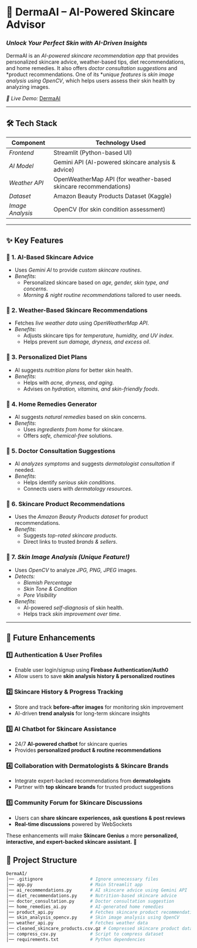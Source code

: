 # 🌿 DermaAI – AI-Powered Skincare Advisor  

### *Unlock Your Perfect Skin with AI-Driven Insights*  

DermaAI is an *AI-powered skincare recommendation app* that provides personalized skincare advice, weather-based tips, diet recommendations, and home remedies. It also offers *doctor consultation suggestions* and *product recommendations. One of its **unique features* is *skin image analysis using OpenCV*, which helps users assess their skin health by analyzing images.  

*🔗 Live Demo:* [DermaAI](https://derma-ai.streamlit.app/)  

---

## 🛠 Tech Stack  

| Component          | Technology Used                                  |
|--------------------|--------------------------------------------------|
| *Frontend*       | Streamlit (Python-based UI)                      |
| *AI Model*       | Gemini API (AI-powered skincare analysis & advice) |
| *Weather API*    | OpenWeatherMap API (for weather-based skincare recommendations) |
| *Dataset*        | Amazon Beauty Products Dataset (Kaggle)         |
| *Image Analysis* | OpenCV (for skin condition assessment)           |

---

## ✨ Key Features  

### 🔹 1. AI-Based Skincare Advice  
- Uses *Gemini AI* to provide *custom skincare routines*.  
- *Benefits*:  
  - Personalized skincare based on *age, gender, skin type, and concerns*.  
  - *Morning & night routine recommendations* tailored to user needs.  

### 🔹 2. Weather-Based Skincare Recommendations  
- Fetches *live weather data* using *OpenWeatherMap API*.  
- *Benefits*:  
  - Adjusts skincare tips for *temperature, humidity, and UV index*.  
  - Helps prevent *sun damage, dryness, and excess oil*.  

### 🔹 3. Personalized Diet Plans  
- AI suggests *nutrition plans* for better skin health.  
- *Benefits*:  
  - Helps with *acne, dryness, and aging*.  
  - Advises on *hydration, vitamins, and skin-friendly foods*.  

### 🔹 4. Home Remedies Generator  
- AI suggests *natural remedies* based on skin concerns.  
- *Benefits*:  
  - Uses *ingredients from home* for skincare.  
  - Offers *safe, chemical-free* solutions.  

### 🔹 5. Doctor Consultation Suggestions  
- AI *analyzes symptoms* and suggests *dermatologist consultation* if needed.  
- *Benefits*:  
  - Helps identify *serious skin conditions*.  
  - Connects users with *dermatology resources*.  

### 🔹 6. Skincare Product Recommendations  
- Uses the *Amazon Beauty Products dataset* for product recommendations.  
- *Benefits*:  
  - Suggests *top-rated skincare products*.  
  - Direct links to trusted *brands & sellers*.  

### 🔹 7. *Skin Image Analysis (Unique Feature!)*  
- Uses *OpenCV* to analyze *JPG, PNG, JPEG* images.  
- *Detects:*  
  - *Blemish Percentage*  
  - *Skin Tone & Condition*  
  - *Pore Visibility*  
- *Benefits*:  
  - AI-powered *self-diagnosis* of skin health.  
  - Helps track *skin improvement over time*.  

---

## 🚀 Future Enhancements

### 1️⃣ Authentication & User Profiles  
- Enable user login/signup using **Firebase Authentication/Auth0**  
- Allow users to save **skin analysis history & personalized routines**  

### 2️⃣ Skincare History & Progress Tracking  
- Store and track **before-after images** for monitoring skin improvement  
- AI-driven **trend analysis** for long-term skincare insights  

### 3️⃣ AI Chatbot for Skincare Assistance  
- 24/7 **AI-powered chatbot** for skincare queries  
- Provides **personalized product & routine recommendations**  

### 4️⃣ Collaboration with Dermatologists & Skincare Brands  
- Integrate expert-backed recommendations from **dermatologists**  
- Partner with **top skincare brands** for trusted product suggestions  

### 5️⃣ Community Forum for Skincare Discussions  
- Users can **share skincare experiences, ask questions & post reviews**  
- **Real-time discussions** powered by WebSockets  

These enhancements will make **Skincare Genius** a more **personalized, interactive, and expert-backed skincare assistant.** 🚀

## 📂 Project Structure

```bash
DermaAI/
│── .gitignore                  # Ignore unnecessary files
│── app.py                      # Main Streamlit app
│── ai_recommendations.py       # AI skincare advice using Gemini API
│── diet_recommendations.py     # Nutrition-based skincare advice
│── doctor_consultation.py      # Doctor consultation suggestion
│── home_remedies_ai.py         # AI-generated home remedies
│── product_api.py              # Fetches skincare product recommendations
│── skin_analysis_opencv.py     # Skin image analysis using OpenCV
│── weather_api.py              # Fetches weather data
│── cleaned_skincare_products.csv.gz # Compressed skincare product dataset
│── compress_csv.py             # Script to compress dataset
│── requirements.txt            # Python dependencies
